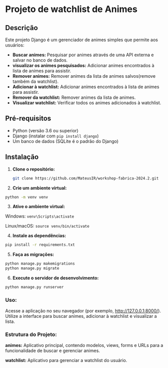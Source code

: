 # Projeto de watchlist de Animes

## Descrição
Este projeto Django é um gerenciador de animes simples que permite aos usuários:

* **Buscar animes:** Pesquisar por animes através de uma API externa e salvar no banco de dados.
* **visualizar os animes pesquisados:** Adicionar animes encontrados à lista de animes para assistir.
* **Remover animes:** Remover animes da lista de animes salvos(remove também da watchlist).
* **Adicionar à watchlist:** Adicionar animes encontrados à lista de animes para assistir.
* **Remover da watchlist:** Remover animes da lista de animes.
* **Visualizar watchlist:** Verificar todos os animes adicionados à watchlist.

## Pré-requisitos
* Python (versão 3.6 ou superior)
* Django (instalar com `pip install django`)
* Um banco de dados (SQLite é o padrão do Django)

## Instalação
1. **Clone o repositório:**
   ```bash
   git clone https://github.com/MateusIR/workshop-fabrica-2024.2.git


1. **Crie um ambiente virtual:**
```Bash
python -m venv venv
```

3. **Ative o ambiente virtual:**

Windows: ```venv\Scripts\activate```

Linux/macOS: ```source venv/bin/activate```


4. **Instale as dependências:**
```Bash
pip install -r requirements.txt
```

5. **Faça as migrações:**
```Bash
python manage.py makemigrations
python manage.py migrate
```


6. **Execute o servidor de desenvolvimento:**
```Bash
python manage.py runserver
```

### Uso:

Acesse a aplicação no seu navegador (por exemplo, http://127.0.0.1:8000/).
Utilize a interface para buscar animes, adicionar à watchlist e visualizar a lista.

### Estrutura do Projeto:

**animes:** Aplicativo principal, contendo modelos, views, forms e URLs para a funcionalidade de buscar e gerenciar animes.

**watchlist:** Aplicativo para gerenciar a watchlist do usuário.